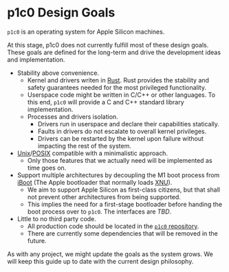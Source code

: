 # p1c0 Design Goals

`p1c0` is an operating system for Apple Silicon machines.

At this stage, p1c0 does not currently fulfill most of these design goals. These goals are defined 
for the long-term and drive the development ideas and implementation.

  * Stability above convenience.
    * Kernel and drivers writen in [Rust]. Rust provides the stability and safety guarantees 
      needed for the most privileged functionality.
    * Userspace code might be written in C/C++ or other languages. To this end, `p1c0` will provide 
      a C and C++ standard library implementation.
    * Processes and drivers isolation. 
      * Drivers run in userspace and declare their capabilities statically. 
      * Faults in drivers do not escalate to overall kernel privileges. 
      * Drivers can be restarted by the kernel upon failure without impacting the rest of the 
        system.
  * [Unix]/[POSIX] compatible with a minimalistic approach. 
    * Only those features that we actually need will be implemented as time goes on.
  * Support multiple architectures by decoupling the M1 boot process from [iBoot] (The Apple 
    bootloader that normally loads [XNU]).
    * We aim to support Apple Silicon as first-class citizens, but that shall not prevent other 
      architectures from being supported.
    * This implies the need for a first-stage bootloader before handing the boot process over to 
      `p1c0`. The interfaces are _TBD_.
  * Little to no third party code.
    * All production code should be located in the [`p1c0` repository]. 
    * There are currently some dependencies that will be removed in the future.

As with any project, we might update the goals as the system grows. We will keep this guide up 
to date with the current design philosophy.

[Rust]: https://rust-lang.org
[Unix]: https://en.wikipedia.org/wiki/Unix
[POSIX]: https://en.wikipedia.org/wiki/POSIX
[iBoot]: https://www.theiphonewiki.com/wiki/IBoot_(Bootloader)
[XNU]: https://en.wikipedia.org/wiki/XNU
[`p1c0` repository]: https://github.com/Javier-varez/p1c0
